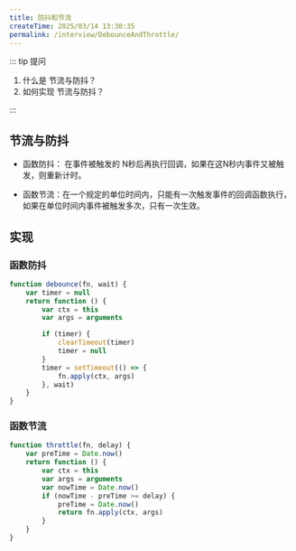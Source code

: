 ```yaml
---
title: 防抖和节流
createTime: 2025/03/14 13:30:35
permalink: /interview/DebounceAndThrottle/
---
```


::: tip 提问

1. 什么是 节流与防抖？
2. 如何实现 节流与防抖？

:::

## 节流与防抖

- 函数防抖： 在事件被触发的 N秒后再执行回调，如果在这N秒内事件又被触发，则重新计时。

- 函数节流：在一个规定的单位时间内，只能有一次触发事件的回调函数执行，如果在单位时间内事件被触发多次，只有一次生效。

## 实现

### 函数防抖

```js
function debounce(fn, wait) {
    var timer = null
    return function () {
        var ctx = this
        var args = arguments

        if (timer) {
            clearTimeout(timer)
            timer = null
        }
        timer = setTimeout(() => {
            fn.apply(ctx, args)
        }, wait)
    }
}
```

### 函数节流

```js
function throttle(fn, delay) {
    var preTime = Date.now()
    return function () {
        var ctx = this
        var args = arguments
        var nowTime = Date.now()
        if (nowTime - preTime >= delay) {
            preTime = Date.now()
            return fn.apply(ctx, args)
        }
    }
}
```